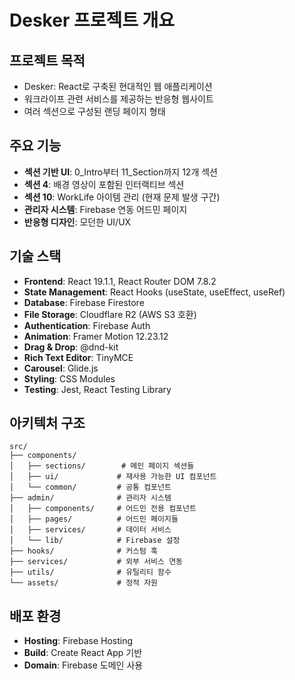# Desker 프로젝트 개요

## 프로젝트 목적
- Desker: React로 구축된 현대적인 웹 애플리케이션
- 워크라이프 관련 서비스를 제공하는 반응형 웹사이트
- 여러 섹션으로 구성된 랜딩 페이지 형태

## 주요 기능
- **섹션 기반 UI**: 0_Intro부터 11_Section까지 12개 섹션
- **섹션 4**: 배경 영상이 포함된 인터랙티브 섹션
- **섹션 10**: WorkLife 아이템 관리 (현재 문제 발생 구간)
- **관리자 시스템**: Firebase 연동 어드민 페이지
- **반응형 디자인**: 모던한 UI/UX

## 기술 스택
- **Frontend**: React 19.1.1, React Router DOM 7.8.2
- **State Management**: React Hooks (useState, useEffect, useRef)
- **Database**: Firebase Firestore
- **File Storage**: Cloudflare R2 (AWS S3 호환)
- **Authentication**: Firebase Auth
- **Animation**: Framer Motion 12.23.12
- **Drag & Drop**: @dnd-kit
- **Rich Text Editor**: TinyMCE
- **Carousel**: Glide.js
- **Styling**: CSS Modules
- **Testing**: Jest, React Testing Library

## 아키텍처 구조
```
src/
├── components/
│   ├── sections/        # 메인 페이지 섹션들
│   ├── ui/             # 재사용 가능한 UI 컴포넌트
│   └── common/         # 공통 컴포넌트
├── admin/              # 관리자 시스템
│   ├── components/     # 어드민 전용 컴포넌트
│   ├── pages/          # 어드민 페이지들
│   ├── services/       # 데이터 서비스
│   └── lib/            # Firebase 설정
├── hooks/              # 커스텀 훅
├── services/           # 외부 서비스 연동
├── utils/              # 유틸리티 함수
└── assets/             # 정적 자원
```

## 배포 환경
- **Hosting**: Firebase Hosting
- **Build**: Create React App 기반
- **Domain**: Firebase 도메인 사용